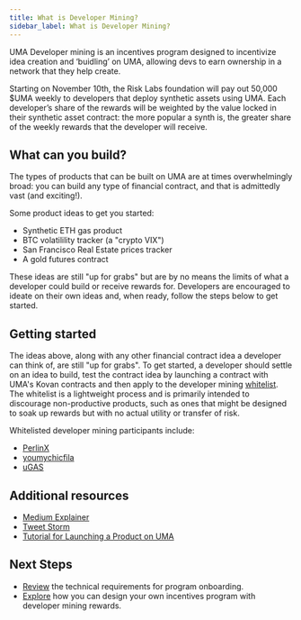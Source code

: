 ```yaml
---
title: What is Developer Mining?
sidebar_label: What is Developer Mining?
---
```


UMA Developer mining is an incentives program designed to incentivize idea creation and ‘buidling’ on UMA, allowing devs to earn ownership in a network that they help create.

Starting on November 10th, the Risk Labs foundation will pay out 50,000 $UMA weekly to developers that deploy synthetic assets using UMA. Each developer’s share of the rewards will be weighted by the value locked in their synthetic asset contract: the more popular a synth is, the greater share of the weekly rewards that the developer will receive. 

## What can you build?

The types of products that can be built on UMA are at times overwhelmingly broad: you can build any type of financial contract, and that is admittedly vast (and exciting!).

Some product ideas to get you started:

- Synthetic ETH gas product
- BTC volatilility tracker (a "crypto VIX")
- San Francisco Real Estate prices tracker
- A gold futures contract

These ideas are still "up for grabs" but are by no means the limits of what a developer could build or receive rewards for. Developers are encouraged to ideate on their own ideas and, when ready, follow the steps below to get started.

## Getting started

The ideas above, along with any other financial contract idea a developer can think of, are still "up for grabs". To get started, a developer should settle on an idea to build, test the contract idea by launching a contract with UMA's Kovan contracts and then apply to the developer mining [whitelist](https://docs.google.com/forms/d/e/1FAIpQLSdPWOm4pNyqgDhXXr8wblWuSXXGslsGiJaFzrSNjN2RcG2RTQ/viewform). The whitelist is a lightweight process and is primarily intended to discourage non-productive products, such as ones that might be designed to soak up rewards but with no actual utility or transfer of risk.

Whitelisted developer mining participants include:

- [PerlinX](https://app.perlinx.finance/pools)
- [youmychicfila](https://mario.cash/)
- [uGAS](https://degenerative.finance/)

## Additional resources

- [Medium Explainer](https://medium.com/uma-project/uma-announces-developer-mining-6f6fe15d5604)
- [Tweet Storm](https://twitter.com/UMAprotocol/status/1323611059328962560)
- [Tutorial for Launching a Product on UMA](/build-walkthrough/build-process)

## Next Steps

- [Review](/developers/devmining-reqs) the technical requirements for program onboarding.
- [Explore](/developers/designing-incentives) how you can design your own incentives program with developer mining rewards.

<!--
To do: 
- Provide examples of implementing liquidity mining and dapp mining programs.
- Continue to update the whitelisted developer mining participant list
-->
